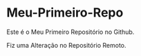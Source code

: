 # Meu-Primeiro-Repo
Este é o Meu Primeiro Repositório no Github.

Fiz uma Alteração no Repositório Remoto.
